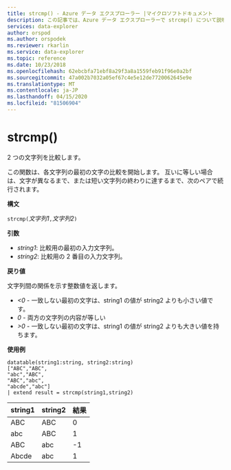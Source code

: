 ```yaml
---
title: strcmp() - Azure データ エクスプローラー |マイクロソフトドキュメント
description: この記事では、Azure データ エクスプローラーで strcmp() について説明します。
services: data-explorer
author: orspod
ms.author: orspodek
ms.reviewer: rkarlin
ms.service: data-explorer
ms.topic: reference
ms.date: 10/23/2018
ms.openlocfilehash: 62ebcbfa71ebf8a29f3a8a1559feb91f96e0a2bf
ms.sourcegitcommit: 47a002b7032a05ef67c4e5e12de7720062645e9e
ms.translationtype: MT
ms.contentlocale: ja-JP
ms.lasthandoff: 04/15/2020
ms.locfileid: "81506904"
---
```

# <a name="strcmp"></a>strcmp()

2 つの文字列を比較します。

この関数は、各文字列の最初の文字の比較を開始します。 互いに等しい場合は、文字が異なるまで、または短い文字列の終わりに達するまで、次のペアで続行されます。

**構文**

`strcmp(`*文字列1*`,`*文字列2*`)` 

**引数**

* *string1*: 比較用の最初の入力文字列。 
* *string2*: 比較用の 2 番目の入力文字列。

**戻り値**

文字列間の関係を示す整数値を返します。
* *<0* - 一致しない最初の文字は、string1 の値が string2 よりも小さい値です。
* *0* - 両方の文字列の内容が等しい
* *>0* - 一致しない最初の文字は、string1 の値が string2 よりも大きい値を持ちます。

**使用例**

```
datatable(string1:string, string2:string)
["ABC","ABC",
"abc","ABC",
"ABC","abc",
"abcde","abc"]
| extend result = strcmp(string1,string2)
```

|string1|string2|結果|
|---|---|---|
|ABC|ABC|0|
|abc|ABC|1|
|ABC|abc|-1|
|Abcde|abc|1|
